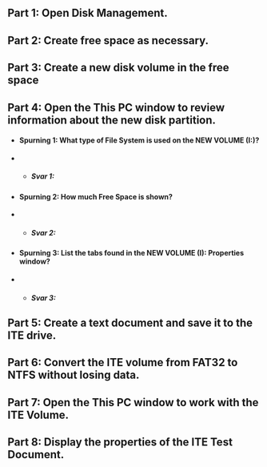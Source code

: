 ## Part 1: Open Disk Management.    
## Part 2: Create free space as necessary.  
## Part 3: Create a new disk volume in the free space  
## Part 4: Open the This PC window to review information about the new disk partition.  
* #### Spurning 1: What type of File System is used on the NEW VOLUME (I:)?
* * ##### Svar 1:   
* #### Spurning 2: How much Free Space is shown?
* * ##### Svar 2: 
* #### Spurning 3: List the tabs found in the NEW VOLUME (I): Properties window?
* * ##### Svar 3: 
## Part 5: Create a text document and save it to the ITE drive.  
## Part 6: Convert the ITE volume from FAT32 to NTFS without losing data.  
## Part 7: Open the This PC window to work with the ITE Volume.  
## Part 8: Display the properties of the ITE Test Document.  
